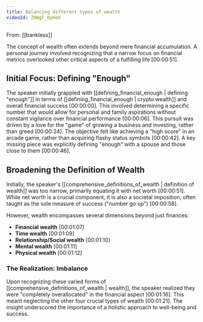 ```yaml
---
title: Balancing different types of wealth
videoId: Z0WgT_KpHeU
---
```


From: [[bankless]] <br/> 

The concept of wealth often extends beyond mere financial accumulation. A personal journey involved recognizing that a narrow focus on financial metrics overlooked other critical aspects of a fulfilling life <a class="yt-timestamp" data-t="00:00:51">[00:00:51]</a>.

## Initial Focus: Defining "Enough"

The speaker initially grappled with [[defining_financial_enough | defining "enough"]] in terms of [[defining_financial_enough | crypto wealth]] and overall financial success <a class="yt-timestamp" data-t="00:00:00">[00:00:00]</a>. This involved determining a specific number that would allow for personal and family aspirations without constant vigilance over financial performance <a class="yt-timestamp" data-t="00:00:06">[00:00:06]</a>. This pursuit was driven by a love for the "game" of growing a business and investing, rather than greed <a class="yt-timestamp" data-t="00:00:24">[00:00:24]</a>. The objective felt like achieving a "high score" in an arcade game, rather than acquiring flashy status symbols <a class="yt-timestamp" data-t="00:00:42">[00:00:42]</a>. A key missing piece was explicitly defining "enough" with a spouse and those close to them <a class="yt-timestamp" data-t="00:00:46">[00:00:46]</a>.

## Broadening the Definition of Wealth

Initially, the speaker's [[comprehensive_definitions_of_wealth | definition of wealth]] was too narrow, primarily equating it with net worth <a class="yt-timestamp" data-t="00:00:51">[00:00:51]</a>. While net worth is a crucial component, it is also a societal imposition, often taught as the sole measure of success ("number go up") <a class="yt-timestamp" data-t="00:00:58">[00:00:58]</a>.

However, wealth encompasses several dimensions beyond just finances:
*   **Financial wealth** <a class="yt-timestamp" data-t="00:01:07">[00:01:07]</a>
*   **Time wealth** <a class="yt-timestamp" data-t="00:01:09">[00:01:09]</a>
*   **Relationship/Social wealth** <a class="yt-timestamp" data-t="00:01:10">[00:01:10]</a>
*   **Mental wealth** <a class="yt-timestamp" data-t="00:01:11">[00:01:11]</a>
*   **Physical wealth** <a class="yt-timestamp" data-t="00:01:12">[00:01:12]</a>

### The Realization: Imbalance

Upon recognizing these varied forms of [[comprehensive_definitions_of_wealth | wealth]], the speaker realized they were "completely overallocated" in the financial aspect <a class="yt-timestamp" data-t="00:01:16">[00:01:16]</a>. This meant neglecting the other four crucial types of wealth <a class="yt-timestamp" data-t="00:01:21">[00:01:21]</a>. The insight underscored the importance of a holistic approach to well-being and success.